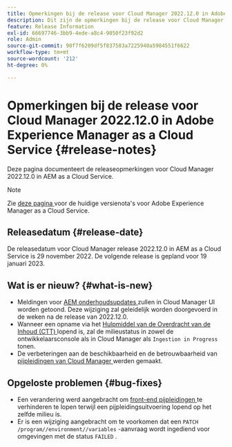 ```yaml
---
title: Opmerkingen bij de release voor Cloud Manager 2022.12.0 in Adobe Experience Manager as a Cloud Service
description: Dit zijn de opmerkingen bij de release voor Cloud Manager 2022.12.0 in AEM as a Cloud Service.
feature: Release Information
exl-id: 66697746-3bb9-4ede-a8c4-9050f23f92d2
role: Admin
source-git-commit: 90f7f6209df5f837583a7225940a5984551f6622
workflow-type: tm+mt
source-wordcount: '212'
ht-degree: 0%

---
```


# Opmerkingen bij de release voor Cloud Manager 2022.12.0 in Adobe Experience Manager as a Cloud Service {#release-notes}

Deze pagina documenteert de releaseopmerkingen voor Cloud Manager 2022.12.0 in AEM as a Cloud Service.

>[!NOTE]
>
>Zie [ deze pagina ](/help/release-notes/release-notes-cloud/release-notes-current.md) voor de huidige versienota&#39;s voor Adobe Experience Manager as a Cloud Service.

## Releasedatum {#release-date}

De releasedatum voor Cloud Manager release 2022.12.0 in AEM as a Cloud Service is 29 november 2022. De volgende release is gepland voor 19 januari 2023.

## Wat is er nieuw? {#what-is-new}

* Meldingen voor [ AEM onderhoudsupdates ](/help/overview/what-is-new-and-different.md#aem-updates) zullen in Cloud Manager UI worden getoond. Deze wijziging zal geleidelijk worden doorgevoerd in de weken na de release van 2022.12.0.
* Wanneer een opname via het [ Hulpmiddel van de Overdracht van de Inhoud (CTT) ](/help/journey-migration/content-transfer-tool/using-content-transfer-tool/overview-content-transfer-tool.md) lopend is, zal de milieustatus in zowel de ontwikkelaarsconsole als in Cloud Manager als `Ingestion in Progress` tonen.
* De verbeteringen aan de beschikbaarheid en de betrouwbaarheid van [ pijpleidingen van Cloud Manager ](/help/implementing/cloud-manager/configuring-pipelines/introduction-ci-cd-pipelines.md) werden gemaakt.

## Opgeloste problemen {#bug-fixes}

* Een verandering werd aangebracht om [ front-end pijpleidingen ](/help/implementing/cloud-manager/configuring-pipelines/introduction-ci-cd-pipelines.md#front-end) te verhinderen te lopen terwijl een pijpleidingsuitvoering lopend op het zelfde milieu is.
* Er is een wijziging aangebracht om te voorkomen dat een `PATCH /program//environment//variables` -aanvraag wordt ingediend voor omgevingen met de status `FAILED` .
